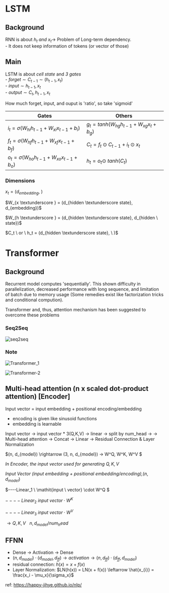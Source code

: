 # LSTM
## Background
RNN is about $h_t \ and \ x_t \rightarrow$ Problem of Long-term dependency.  
    - It does not keep information of tokens (or vector of those)

## Main
LSTM is about $\mathit{cell \ state}$ and $\mathit{3 \ gates}$  
    - $\mathit{forget} \sim C_{t-1} \sim (h_{t-1}, x_t)$  
    - $\mathit{input} \sim h_{t-1}, x_t$  
    - $\mathit{output} \sim C_t, h_{t-1}, x_t$  

How much forget, input, and ouput is 'ratio', so take 'sigmoid'

|   Gates  |  Others  |
|--------------|--------------|
|$i_t = \sigma (W_{hi}h_{t-1} + W_{xi} x_{t-1} + b_i)$ | $g_t=\mathit{tanh} (W_{hg}h_{t-1} + W_{xg} x_t + b_g)$ |
|$f_t = \sigma (W_{hf}h_{t-1} + W_{xf} x_{t-1} + b_f)$ | $C_t = f_t \odot C_{t-1} + i_t \odot x_t$ |
|$o_t = \sigma (W_{ho}h_{t-1} + W_{xo} x_{t-1} + b_o)$ | $h_t = o_t \odot \ tanh(C_t)$ |

### Dimensions

$x_t = (d_{embedding}, \ )$

$W_{x \textunderscore } = (d_{hidden \textunderscore state}, d_{embedding})$

$W_{h \textunderscore } = (d_{hidden \textunderscore state}, d_{hidden \ state})$

$C_t \ or \ h_t = (d_{hidden \textunderscore state}, \ )$


# Transformer

## Background
Recurrent model computes 'sequentially'. This shown difficulty in parallelization, decreased performance with long sequence, and limitation of batch due to memory usage (Some remedies exist like factorization tricks and conditional compution).

Transformer and, thus, attention mechanism has been suggested to overcome these problems

### Seq2Seq
![seq2seq](https://user-images.githubusercontent.com/88100984/227757491-94779534-447e-40bf-aa64-c332c675d398.jpg)

### Note
![Transformer_1](https://user-images.githubusercontent.com/88100984/227757504-f1743c32-049b-4377-becf-a6c062bfa41c.JPG)

![Transformer-2](https://user-images.githubusercontent.com/88100984/228073192-8fde7f83-3f0c-4b59-80c9-3e9c7421b3ad.jpg)


## Multi-head attention (n x scaled dot-product attention) [Encoder]

Input vector = input embedding + positional encoding/embedding
* encoding is given like sinusoid functions
* embedding is learnable 

Input vector -> input vector * 3(Q,K,V) -> linear -> split by num_head -> 
  -> Multi-head attention -> Concat -> Linear -> Residual Connection & Layer Normalization

$(n, d_{model}) \rightarrow (3, n, d_{model}) -> W^Q, W^K, W^V $

$\mathit{In \ Encoder, \ the \ input \ vector \ used \ for \ generating \ Q, K, V}$

$\mathit{Input \ Vector \ (input \ embedding \ + \ positional \ embedding/encoding), } (n, d_{model})$

$----Linear_1 \ \mathit{input \ vector} \cdot W^Q $

$----Linear_2 \ \mathit{input \ vector} \cdot W^K$

$----Linear_3 \ \mathit{input \ vector} \cdot W^V$

$\rightarrow Q, K, V \ \ \ {n, d_{model}/num_head}$




## FFNN
- Dense -> Activation -> Dense 
- $(n, d_{model}) \cdot (d_{model}, d_{ff}) \rightarrow \mathit{activation} \rightarrow (n, d_{ff}) \cdot (d_{ff}, d_{model})$
- residual connection: $h(x) = x + f(x)$ 
- Layer Normalization: $LN(h(x)) = LN(x + f(x)) \leftarrow \hat{x_{i}} = \frac{x_i - \mu_x}{\sigma_x}$  

ref: https://happy-jihye.github.io/nlp/



